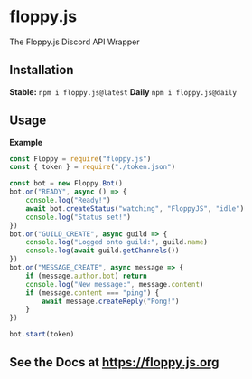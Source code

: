 # floppy.js
The Floppy.js Discord API Wrapper

## Installation
**Stable:**
`npm i floppy.js@latest`
**Daily**
`npm i floppy.js@daily`

## Usage
**Example**
```js
const Floppy = require("floppy.js")
const { token } = require("./token.json")

const bot = new Floppy.Bot()
bot.on("READY", async () => {
    console.log("Ready!")
    await bot.createStatus("watching", "FloppyJS", "idle")
    console.log("Status set!")
})
bot.on("GUILD_CREATE", async guild => {
    console.log("Logged onto guild:", guild.name)
    console.log(await guild.getChannels())
})
bot.on("MESSAGE_CREATE", async message => {
    if (message.author.bot) return
    console.log("New message:", message.content)
    if (message.content === "ping") {
        await message.createReply("Pong!")
    }
})

bot.start(token)
```

## See the Docs at https://floppy.js.org
